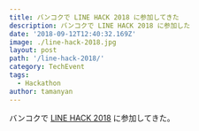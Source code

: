 ```yaml
---
title: バンコクで LINE HACK 2018 に参加してきた
description: バンコクで LINE HACK 2018 に参加した
date: '2018-09-12T12:40:32.169Z'
image: ./line-hack-2018.jpg
layout: post
path: '/line-hack-2018/'
category: TechEvent
tags:
  - Hackathon
author: tamanyan
---
```


バンコクで [LINE HACK 2018](https://hackth.line.me/) に参加してきた。
